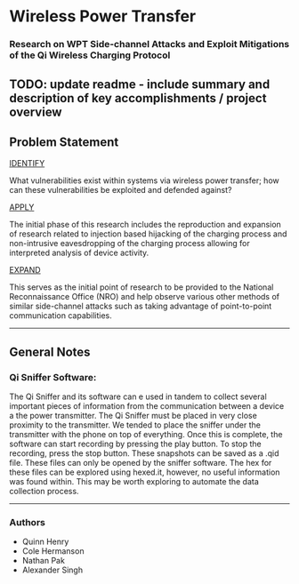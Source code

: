 # Wireless Power Transfer
### Research on WPT Side-channel Attacks and Exploit Mitigations of the Qi Wireless Charging Protocol


## TODO: update readme - include summary and description of key accomplishments / project overview

## Problem Statement
<ins>IDENTIFY</ins>

What vulnerabilities exist within systems via wireless power transfer; how can these vulnerabilities be exploited and defended against?

<ins>APPLY</ins>

The initial phase of this research includes the reproduction and expansion of research related to injection based hijacking of the charging process and non-intrusive eavesdropping of the charging process allowing for interpreted analysis of device activity.

<ins>EXPAND</ins>

This serves as the initial point of research to be provided to the National Reconnaissance Office (NRO) and help observe various other methods of similar side-channel attacks such as taking advantage of point-to-point communication capabilities.

---

## General Notes



### Qi Sniffer Software:
The Qi Sniffer and its software can e used in tandem to collect several important pieces of information from the communication between a device a the power transmitter. The Qi Sniffer must be placed in very close proximity to the transmitter. We tended to place the sniffer under the transmitter with the phone on top of everything. Once this is complete, the software can start recording by pressing the play button. To stop the recording, press the stop button. These snapshots can be saved as a .qid file. These files can only be opened by the sniffer software. The hex for these files can be explored using hexed.it, however, no useful information was found within. This may be worth exploring to automate the data collection process.

---
### Authors
- Quinn Henry
- Cole Hermanson
- Nathan Pak
- Alexander Singh